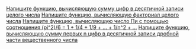 [Напишите функцию, вычисляющую сумму цифр в десятичной записи целого числа](https://github.com/ptrvsrg/NSU_homework_C/tree/master/%D0%A6%D0%B8%D0%BA%D0%BB%D1%8B%20%D0%B8%20%D0%BF%D1%80%D0%BE%D1%81%D1%82%D1%8B%D0%B5%20%D1%82%D0%B8%D0%BF%D1%8B/%D0%A1%D1%83%D0%BC%D0%BC%D0%B0%20%D1%86%D0%B8%D1%84%D1%80%20%D0%B4%D0%B5%D1%81%D1%8F%D1%82%D0%B8%D1%87%D0%BD%D0%BE%D0%B9%20%D0%B7%D0%B0%D0%BF%D0%B8%D1%81%D0%B8%20%D1%86%D0%B5%D0%BB%D0%BE%D0%B3%D0%BE%20%D1%87%D0%B8%D1%81%D0%BB%D0%B0)
[Напишите функцию, вычисляющую факториал целого числа](https://github.com/ptrvsrg/NSU_homework_C/tree/master/%D0%A6%D0%B8%D0%BA%D0%BB%D1%8B%20%D0%B8%20%D0%BF%D1%80%D0%BE%D1%81%D1%82%D1%8B%D0%B5%20%D1%82%D0%B8%D0%BF%D1%8B/%D0%A4%D0%B0%D0%BA%D1%82%D0%BE%D1%80%D0%B8%D0%B0%D0%BB)
[Напишите функцию, вычисляющую число Пи с помощью соотношения (pi^2)/6 = 1 + 1/4 + 1/9 + ... + 1/n^2 + ...](https://github.com/ptrvsrg/NSU_homework_C/tree/master/%D0%A6%D0%B8%D0%BA%D0%BB%D1%8B%20%D0%B8%20%D0%BF%D1%80%D0%BE%D1%81%D1%82%D1%8B%D0%B5%20%D1%82%D0%B8%D0%BF%D1%8B/%D0%A7%D0%B8%D1%81%D0%BB%D0%BE%20%D0%9F%D0%98)
[Напишите функцию, вычисляющую сумму первых n цифр в десятичной записи дробной части вещественного числа](https://github.com/ptrvsrg/NSU_homework_C/tree/master/%D0%A6%D0%B8%D0%BA%D0%BB%D1%8B%20%D0%B8%20%D0%BF%D1%80%D0%BE%D1%81%D1%82%D1%8B%D0%B5%20%D1%82%D0%B8%D0%BF%D1%8B/%D0%A1%D1%83%D0%BC%D0%BC%D0%B0%20%D0%BF%D0%B5%D1%80%D0%B2%D1%8B%D1%85%20n%20%D1%86%D0%B8%D1%84%D1%80%20%D0%B2%20%D0%B4%D1%80%D0%BE%D0%B1%D0%BD%D0%BE%D0%B9%20%D1%87%D0%B0%D1%81%D1%82%D0%B8%20%D1%87%D0%B8%D1%81%D0%BB%D0%B0)

